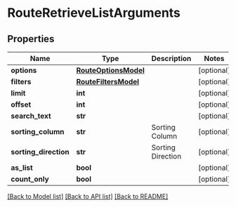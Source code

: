 # RouteRetrieveListArguments

## Properties
Name | Type | Description | Notes
------------ | ------------- | ------------- | -------------
**options** | [**RouteOptionsModel**](RouteOptionsModel.md) |  | [optional] 
**filters** | [**RouteFiltersModel**](RouteFiltersModel.md) |  | [optional] 
**limit** | **int** |  | [optional] 
**offset** | **int** |  | [optional] 
**search_text** | **str** |  | [optional] 
**sorting_column** | **str** | Sorting Column | [optional] 
**sorting_direction** | **str** | Sorting Direction | [optional] 
**as_list** | **bool** |  | [optional] 
**count_only** | **bool** |  | [optional] 

[[Back to Model list]](../README.md#documentation-for-models) [[Back to API list]](../README.md#documentation-for-api-endpoints) [[Back to README]](../README.md)


